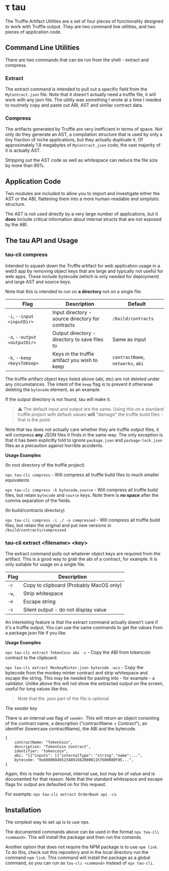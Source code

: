 # τ tau

The Truffle Artifact Utilities are a set of four pieces of functionality designed to work with Truffle output. They are two command line utilities, and two pieces of application code.

## Command Line Utilities

There are two commands that can be run from the shell - extract and compress.

### Extract

The extract command is intended to pull out a specific field from the `MyContract.json` file. Note that it doesn't actually need a truffle file, it will work with any json file. The utility was something I wrote at a time I needed to routinely copy and paste out ABI, AST and similar contract data.

### Compress

The artifacts generated by Truffle are very inefficient in terms of space. Not only do they generate an AST, a compilation structure that is used by only a tiny fraction of niche applications, but they actually duplicate it. Of approximately 1.8 megabytes of `MyContract.json` code, the vast majority of it is actually AST.

Stripping out the AST code as well as whitespace can reduce the file size by more than 90%.

## Application Code

Two modules are included to allow you to import and investigate either the AST or the ABI, flattening them into a more human-readable and simplistic structure.

The AST is not used directly by a very large number of applications, but it **does** include critical information about internal structs that are not exposed by the ABI.

## The tau API and Usage

### tau-cli compress

Intended to squash down the Truffle artifact for web application usage in a web3 app by removing object keys that are large and typically not useful for web apps. These include bytecode (which is only needed for deployment) and large AST and source keys.

Note that this is intended to run on **a directory** not on a single file.

| Flag                           | Description                                      | Default                           |
| ------------------------------ | ------------------------------------------------ | --------------------------------- |
| `-i`, `--input` `<inputDir>`   | Input directory - source directory for contracts | `/build/contracts`                |
| `-o`, `--output` `<outputDir>` | Output directory - directory to save files to    | Same as input                     |
| `-k`, `--keep` `<keysToKeep>`  | Keys in the truffle artifact you wish to keep    | `contractName`, `networks`, `abi` |

The truffle artifact object keys listed above (abi, etc) are not deleted under any circumstances. The intent of the `keep` flag is to prevent it otherwise deleting the `bytecode` element, as an example.

If the output directory is not found, tau will make it.

> :warning: The default input and output are the same. Using this on a standard truffle project with default values **will** "damage" the truffle build files - that is the point.

Note that tau does not actually care whether they are truffle output files, it will compress **any** JSON files it finds in the same way. The only exception is that it has been explicitly told to ignore `package.json` and `package-lock.json` files as a precaution against horrible accidents.

**Usage Examples**

(In root directory of the truffle project)

`npx tau-cli compress` - Will compress all truffle build files to much smaller equivalents

`npx tau-cli compress -k bytecode,source` - Will compress all truffle build files, but retain `bytecode` and `source` keys. Note there is **no space** after the comma separation of the fields.

(In build/contracts directory)

`npx tau-cli compress -i ./ -o compressed` - Will compress all truffle build files, but retain the original and put new versions in `/build/contracts/compressed`

### tau-cli extract \<filename\> \<key\>

The extract command pulls out whatever object keys are required from the artifact. This is a good way to grab the abi of a contract, for example. It is only suitable for usage on a single file.

| Flag  | Description                             |
| ----- | --------------------------------------- |
| `-c`  | Copy to clipboard (Probably MacOS only) |
| `-w`, | Strip whitespace                        |
| `-e`  | Escape string                           |
| `-s`  | Silent output - do not display value    |

An interesting feature is that the extract command actually doesn't care if it's a truffle output. You can use the same commands to get the values from a package.json file if you like.

**Usage Examples**

`npx tau-cli extract TokenCoin abi -c` - Copy the ABI from tokencoin contract to the clipboard.

`npx tau-cli extract MonkeyMinter.json bytecode -wcs` - Copy the bytecode from the monkey minter contract and strip whitespace and escape the string. This may be needed for pasting into - for example - a validator. Unlike above this will not show the extracted output on the screen, useful for long values like this.

> Note that the .json part of the file is optional

_The seeder key_

There is an internal use flag of `seeder`. This will return an object consisting of the contract name, a description ("contractName + Contract"), an identifier (lowercase contractName), the ABI and the bytecode.

```
{
    contractName: "TokenCoin",
    description: "TokenCoin Contract",
    identifier: "tokencoin",
    abi: "[{"inputs": [{"internalType": "string","name":...",
    bytecode: "0x60806040523480156200001157600080fd5...",
}
```

Again, this is made for personal, internal use, but may be of value and is documented for that reason. Note that the standard whitespace and escape flags for output are defaulted on for this request.

For example: `npx tau-cli extract OrderBook api -cs`

## Installation

The simplest way to set up is to use npx.

The documented commands above can be used in the format `npx tau-cli <command>`. This will install the package and then run the comands.

Another option that does not require the NPM package is to use `npm link`. To do this, check out this repository and in the local directory run the command `npm link`. This command will install the package as a global command, so you can run as `tau-cli <command>` instead of `npx tau-cli`.
